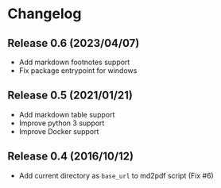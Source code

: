 # Changelog

## Release 0.6 (2023/04/07)

- Add markdown footnotes support
- Fix package entrypoint for windows

## Release 0.5 (2021/01/21)

- Add markdown table support
- Improve python 3 support
- Improve Docker support

## Release 0.4 (2016/10/12)

* Add current directory as `base_url` to md2pdf script (Fix #6)
